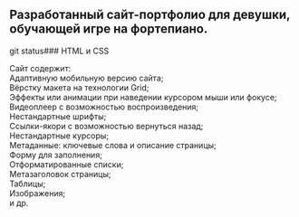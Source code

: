 ## Разработанный сайт-портфолио для девушки, обучающей игре на фортепиано.  
git status### HTML и CSS


Сайт содержит:  
Адаптивную мобильную версию сайта;  
Вёрстку макета на технологии Grid;  
Эффекты или анимации при наведении курсором мыши или фокусе;  
Видеоплеер с возможностью воспроизведения;  
Нестандартные шрифты;  
Ссылки-якори с возможностью вернуться назад;  
Нестандартные курсоры;  
Метаданные: ключевые слова и описание страницы;  
Форму для заполнения;  
Отформатированные списки;  
Метазаголовок страницы;  
Таблицы;  
Изображения;  
и др.

